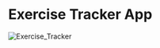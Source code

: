 # Exercise Tracker App

![Exercise_Tracker](https://user-images.githubusercontent.com/63750095/120871283-0b259500-c550-11eb-9ac9-2c884d7e7d06.jpg)
